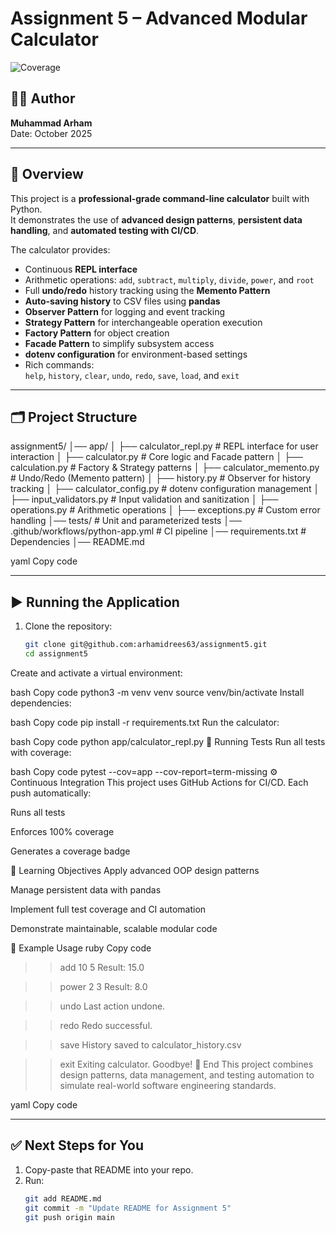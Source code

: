 # Assignment 5 – Advanced Modular Calculator

![Coverage](./coverage.svg)

## 👨‍💻 Author
**Muhammad Arham**  
Date: October 2025  

---

## 📖 Overview
This project is a **professional-grade command-line calculator** built with Python.  
It demonstrates the use of **advanced design patterns**, **persistent data handling**, and **automated testing with CI/CD**.

The calculator provides:
- Continuous **REPL interface**
- Arithmetic operations: `add`, `subtract`, `multiply`, `divide`, `power`, and `root`
- Full **undo/redo** history tracking using the **Memento Pattern**
- **Auto-saving history** to CSV files using **pandas**
- **Observer Pattern** for logging and event tracking
- **Strategy Pattern** for interchangeable operation execution
- **Factory Pattern** for object creation
- **Facade Pattern** to simplify subsystem access
- **dotenv configuration** for environment-based settings
- Rich commands:  
  `help`, `history`, `clear`, `undo`, `redo`, `save`, `load`, and `exit`

---

## 🗂️ Project Structure
assignment5/
│── app/
│ ├── calculator_repl.py # REPL interface for user interaction
│ ├── calculator.py # Core logic and Facade pattern
│ ├── calculation.py # Factory & Strategy patterns
│ ├── calculator_memento.py # Undo/Redo (Memento pattern)
│ ├── history.py # Observer for history tracking
│ ├── calculator_config.py # dotenv configuration management
│ ├── input_validators.py # Input validation and sanitization
│ ├── operations.py # Arithmetic operations
│ ├── exceptions.py # Custom error handling
│── tests/ # Unit and parameterized tests
│── .github/workflows/python-app.yml # CI pipeline
│── requirements.txt # Dependencies
│── README.md

yaml
Copy code

---

## ▶️ Running the Application
1. Clone the repository:
   ```bash
   git clone git@github.com:arhamidrees63/assignment5.git
   cd assignment5
Create and activate a virtual environment:

bash
Copy code
python3 -m venv venv
source venv/bin/activate
Install dependencies:

bash
Copy code
pip install -r requirements.txt
Run the calculator:

bash
Copy code
python app/calculator_repl.py
🧪 Running Tests
Run all tests with coverage:

bash
Copy code
pytest --cov=app --cov-report=term-missing
⚙️ Continuous Integration
This project uses GitHub Actions for CI/CD.
Each push automatically:

Runs all tests

Enforces 100% coverage

Generates a coverage badge

🧠 Learning Objectives
Apply advanced OOP design patterns

Manage persistent data with pandas

Implement full test coverage and CI automation

Demonstrate maintainable, scalable modular code

🧩 Example Usage
ruby
Copy code
>> add 10 5
Result: 15.0

>> power 2 3
Result: 8.0

>> undo
Last action undone.

>> redo
Redo successful.

>> save
History saved to calculator_history.csv

>> exit
Exiting calculator. Goodbye!
🏁 End
This project combines design patterns, data management, and testing automation to simulate real-world software engineering standards.

yaml
Copy code

---

## ✅ Next Steps for You

1. Copy-paste that README into your repo.  
2. Run:
   ```bash
   git add README.md
   git commit -m "Update README for Assignment 5"
   git push origin main